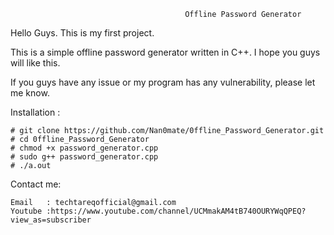 
                                           Offline Password Generator

Hello Guys. This is my first project. 

This is a simple offline password generator written in C++. I hope you guys will like this. 

If you guys have any issue or my program has any vulnerability, please let me know. 

Installation : 

    # git clone https://github.com/Nan0mate/0ffline_Password_Generator.git
    # cd 0ffline_Password_Generator
    # chmod +x password_generator.cpp
    # sudo g++ password_generator.cpp
    # ./a.out


Contact me: 
    
    Email   : techtareqofficial@gmail.com
    Youtube :https://www.youtube.com/channel/UCMmakAM4tB740OURYWqQPEQ?view_as=subscriber  
